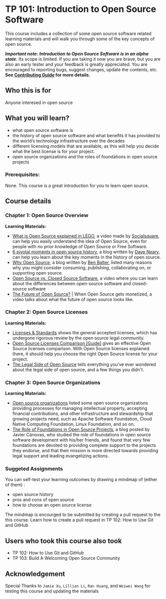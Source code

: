 # TP 101: Introduction to Open Source Software

This course includes a collection of some open source software related learning materials and will walk you through some of the key concepts of open source. 

***Important note:*** ***Introduction to Open Source Software is in an alpha
state.*** Its scope is limited. If you are taking it now you
are brave, but you are also an early tester and your feedback is greatly
appreciated. You are encouraged to reporting bugs, suggest changes, update the contents, etc. **See [Contributing Guide](CONTRIBUTING.md) for more details.** 

## Who this is for

Anyone interesed in open source

## What you will learn?

* what open source software is
* the history of open source software and what benefits it has provided to the world’s technology infrastructure over the decades
* different licensing models that are available, as this will help you decide what the best license is for your project.
* open source organizations and the roles of foundations in open source projects

### Prerequisites:

None. This course is a great introduction for you to learn open source.

## Course details

### Chapter 1: Open Source Overview

**Learning Materials:**

* [What is Open Source explained in LEGO](https://www.youtube.com/watch?v=a8fHgx9mE5U), a video made by [Socialsquare](https://www.youtube.com/user/bitblueprint), can help you easily understand the idea of Open Source, even for people with no prior knowledge of Open Source or Free Software.  
* [6 pivotal moments in open source history](https://opensource.com/article/18/2/pivotal-moments-history-open-source), a blog written by [Dave Neary](https://opensource.com/users/dneary), can help you learn about the key moments in the history of open source.
* [Why Open Source](https://ben.balter.com/2015/11/23/why-open-source/), a blog written by [Ben Balter](https://ben.balter.com/about/), listed many reasons why you might consider consuming, publishing, collaborating on, or supporting open source. 
* [Open Source vs. Closed Source Software](https://www.youtube.com/watch?v=2q91vTvc7YE), a video where you can learn about the differences between open-source software and closed-source software 
* [The Future of Open Source?](https://www.youtube.com/watch?v=ZCmqeOHhjzk&t=32s) | When Open Source gets monetized, a video talks about what the future of open source looks like.

### Chapter 2: Open Source Licenses

**Learning Materials:**

* [Licenses & Standards](https://opensource.org/licenses) shows the general accepted licenses, which has undergone rigorous review by the open source legal community.
* [Open Source Licenses Comparison [Guide]](https://itsfoss.com/open-source-licenses-explained/) gives an effective Open Source licenses comparison. With Open Source licenses explained there, it should help you choose the right Open Source license for your project. 
* [The Legal Side of Open Source](https://opensource.guide/legal/) tells everything you've ever wondered about the legal side of open source, and a few things you didn't.

### Chapter 3: Open Source Organizations

**Learning Materials:**

* [Open source organizations](https://opensource.com/resources/organizations) listed some open source organizations providing processes for managing intellectual property, accepting financial contributions, and other infrastructure and stewardship that growing projects need, such as Apache Software Foundation, Cloud Native Computing Foundation, Linux Foundation, and so on.
* [The Role of Foundations in Open Source Projects](https://livablesoftware.com/study-open-source-foundations/), a blog posted by Javier Cánovas, who studied the role of foundations in open source software development with his/her friends, and found that very few foundations are devoted to providing complete support to the projects they endorse, and that their mission is more directed towards providing legal support and leading evangelizing actions.

### Suggeted Assignments

You can self-test your learning outcomes by drawing a mindmap of (either of them) :

* open source history
* pros and cons of open source
* how to choose an open source license

The mindmap is encourged to be submitted by creating a pull request to the this course. Learn how to create a pull request in TP 102: How to Use Git and GitHub 

## Users who took this course also took

* TP 102: How to Use Git and GitHub
* TP 103: Build A Welcoming Open Source Community

## Acknowledgement

Special Thanks to `Jamie Xu`, `Lillian Li`, `Ran Huang`, and `Weiwei Wang` for testing this course and updating the materials
















